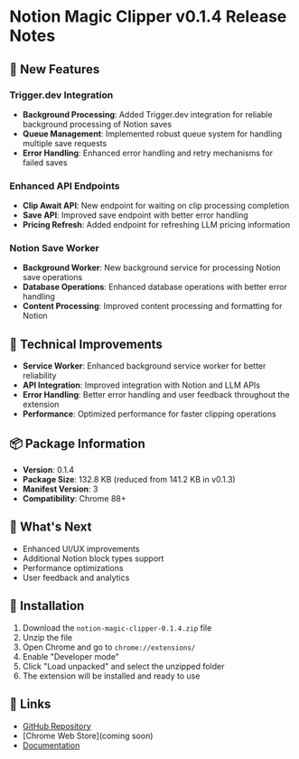 # Notion Magic Clipper v0.1.4 Release Notes

## 🚀 New Features

### Trigger.dev Integration
- **Background Processing**: Added Trigger.dev integration for reliable background processing of Notion saves
- **Queue Management**: Implemented robust queue system for handling multiple save requests
- **Error Handling**: Enhanced error handling and retry mechanisms for failed saves

### Enhanced API Endpoints
- **Clip Await API**: New endpoint for waiting on clip processing completion
- **Save API**: Improved save endpoint with better error handling
- **Pricing Refresh**: Added endpoint for refreshing LLM pricing information

### Notion Save Worker
- **Background Worker**: New background service for processing Notion save operations
- **Database Operations**: Enhanced database operations with better error handling
- **Content Processing**: Improved content processing and formatting for Notion

## 🔧 Technical Improvements

- **Service Worker**: Enhanced background service worker for better reliability
- **API Integration**: Improved integration with Notion and LLM APIs
- **Error Handling**: Better error handling and user feedback throughout the extension
- **Performance**: Optimized performance for faster clipping operations

## 📦 Package Information

- **Version**: 0.1.4
- **Package Size**: 132.8 KB (reduced from 141.2 KB in v0.1.3)
- **Manifest Version**: 3
- **Compatibility**: Chrome 88+

## 🎯 What's Next

- Enhanced UI/UX improvements
- Additional Notion block types support
- Performance optimizations
- User feedback and analytics

## 📝 Installation

1. Download the `notion-magic-clipper-0.1.4.zip` file
2. Unzip the file
3. Open Chrome and go to `chrome://extensions/`
4. Enable "Developer mode"
5. Click "Load unpacked" and select the unzipped folder
6. The extension will be installed and ready to use

## 🔗 Links

- [GitHub Repository](https://github.com/victoriano/notion-magic-clipper)
- [Chrome Web Store](coming soon)
- [Documentation](https://github.com/victoriano/notion-magic-clipper#readme)
